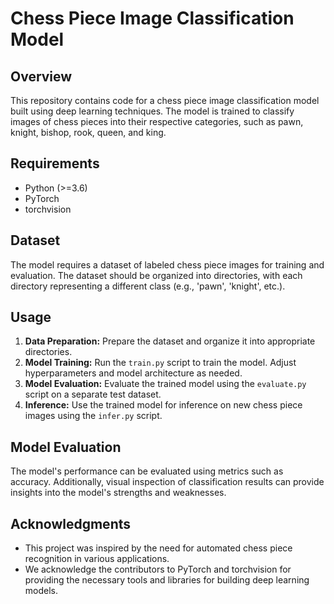 # Chess Piece Image Classification Model

## Overview
This repository contains code for a chess piece image classification model built using deep learning techniques. The model is trained to classify images of chess pieces into their respective categories, such as pawn, knight, bishop, rook, queen, and king.

## Requirements
- Python (>=3.6)
- PyTorch
- torchvision

## Dataset
The model requires a dataset of labeled chess piece images for training and evaluation. The dataset should be organized into directories, with each directory representing a different class (e.g., 'pawn', 'knight', etc.).

## Usage
1. **Data Preparation:** Prepare the dataset and organize it into appropriate directories.
2. **Model Training:** Run the `train.py` script to train the model. Adjust hyperparameters and model architecture as needed.
3. **Model Evaluation:** Evaluate the trained model using the `evaluate.py` script on a separate test dataset.
4. **Inference:** Use the trained model for inference on new chess piece images using the `infer.py` script.


## Model Evaluation
The model's performance can be evaluated using metrics such as accuracy. Additionally, visual inspection of classification results can provide insights into the model's strengths and weaknesses.


## Acknowledgments
- This project was inspired by the need for automated chess piece recognition in various applications.
- We acknowledge the contributors to PyTorch and torchvision for providing the necessary tools and libraries for building deep learning models.
